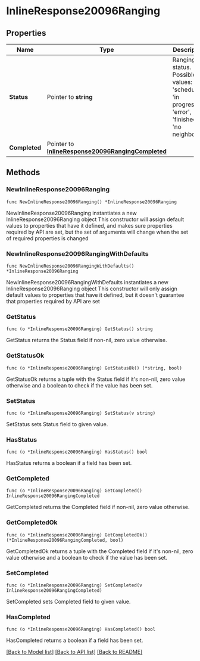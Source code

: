 # InlineResponse20096Ranging

## Properties

Name | Type | Description | Notes
------------ | ------------- | ------------- | -------------
**Status** | Pointer to **string** | Ranging status. Possible values: &#39;scheduled&#39;, &#39;in progress&#39;, &#39;error&#39;, &#39;finished&#39;, &#39;no neighbors&#39; | [optional] 
**Completed** | Pointer to [**InlineResponse20096RangingCompleted**](InlineResponse20096RangingCompleted.md) |  | [optional] 

## Methods

### NewInlineResponse20096Ranging

`func NewInlineResponse20096Ranging() *InlineResponse20096Ranging`

NewInlineResponse20096Ranging instantiates a new InlineResponse20096Ranging object
This constructor will assign default values to properties that have it defined,
and makes sure properties required by API are set, but the set of arguments
will change when the set of required properties is changed

### NewInlineResponse20096RangingWithDefaults

`func NewInlineResponse20096RangingWithDefaults() *InlineResponse20096Ranging`

NewInlineResponse20096RangingWithDefaults instantiates a new InlineResponse20096Ranging object
This constructor will only assign default values to properties that have it defined,
but it doesn't guarantee that properties required by API are set

### GetStatus

`func (o *InlineResponse20096Ranging) GetStatus() string`

GetStatus returns the Status field if non-nil, zero value otherwise.

### GetStatusOk

`func (o *InlineResponse20096Ranging) GetStatusOk() (*string, bool)`

GetStatusOk returns a tuple with the Status field if it's non-nil, zero value otherwise
and a boolean to check if the value has been set.

### SetStatus

`func (o *InlineResponse20096Ranging) SetStatus(v string)`

SetStatus sets Status field to given value.

### HasStatus

`func (o *InlineResponse20096Ranging) HasStatus() bool`

HasStatus returns a boolean if a field has been set.

### GetCompleted

`func (o *InlineResponse20096Ranging) GetCompleted() InlineResponse20096RangingCompleted`

GetCompleted returns the Completed field if non-nil, zero value otherwise.

### GetCompletedOk

`func (o *InlineResponse20096Ranging) GetCompletedOk() (*InlineResponse20096RangingCompleted, bool)`

GetCompletedOk returns a tuple with the Completed field if it's non-nil, zero value otherwise
and a boolean to check if the value has been set.

### SetCompleted

`func (o *InlineResponse20096Ranging) SetCompleted(v InlineResponse20096RangingCompleted)`

SetCompleted sets Completed field to given value.

### HasCompleted

`func (o *InlineResponse20096Ranging) HasCompleted() bool`

HasCompleted returns a boolean if a field has been set.


[[Back to Model list]](../README.md#documentation-for-models) [[Back to API list]](../README.md#documentation-for-api-endpoints) [[Back to README]](../README.md)



